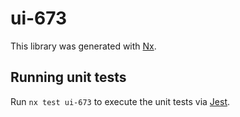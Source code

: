 # ui-673

This library was generated with [Nx](https://nx.dev).

## Running unit tests

Run `nx test ui-673` to execute the unit tests via [Jest](https://jestjs.io).
